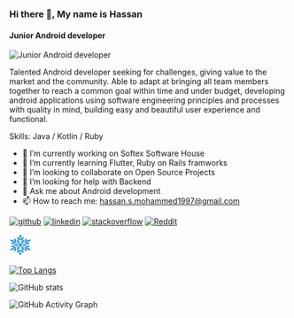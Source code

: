 ### Hi there 👋, My name is Hassan
#### Junior Android developer
![Junior Android developer](https://github.githubassets.com/images/modules/open_graph/github-octocat.png)

Talented Android developer seeking for challenges, giving value to the market and the community. Able to adapt at bringing all team members together to reach a common goal within time and under budget, developing android applications using software engineering principles and processes with quality in mind, building easy and beautiful user experience and functional. 

Skills: Java / Kotlin / Ruby

- 🔭 I’m currently working on Softex Software House
- 🌱 I’m currently learning Flutter, Ruby on Rails framworks 
- 👯 I’m looking to collaborate on Open Source Projects 
- 🤔 I’m looking for help with Backend 
- 💬 Ask me about Android development 
- 📫 How to reach me: hassan.s.mohammed1997@gmail.com 


[<img src='https://cdn.jsdelivr.net/npm/simple-icons@3.0.1/icons/github.svg' alt='github' height='40'>](https://github.com/HassanMohammed1997)  [<img src='https://cdn.jsdelivr.net/npm/simple-icons@3.0.1/icons/linkedin.svg' alt='linkedin' height='40'>](https://www.linkedin.com/in/https://www.linkedin.com/in/hassanmohammed1997//)  [<img src='https://cdn.jsdelivr.net/npm/simple-icons@3.0.1/icons/stackoverflow.svg' alt='stackoverflow' height='40'>](https://stackoverflow.com/users/https://stackoverflow.com/users/8122085/hassan-mohammed)  [<img src='https://cdn.jsdelivr.net/npm/simple-icons@3.0.1/icons/reddit.svg' alt='Reddit' height='40'>](https://www.reddit.com/user/https://www.reddit.com/user/HassanMohammed1997)  

<a href='https://archiveprogram.github.com/'><img src='https://raw.githubusercontent.com/acervenky/animated-github-badges/master/assets/acbadge.gif' width='40' height='40'></a> 

[![Top Langs](https://github-readme-stats.vercel.app/api/top-langs/?username=HassanMohammed1997)](https://github.com/anuraghazra/github-readme-stats)

![GitHub stats](https://github-readme-stats.vercel.app/api?username=HassanMohammed1997&show_icons=true&count_private=true)  

![GitHub Activity Graph](https://activity-graph.herokuapp.com/graph?username=HassanMohammed1997)  

